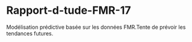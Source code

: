 # Rapport-d-tude-FMR-17
Modélisation prédictive basée sur les données FMR.Tente de prévoir les tendances futures.
